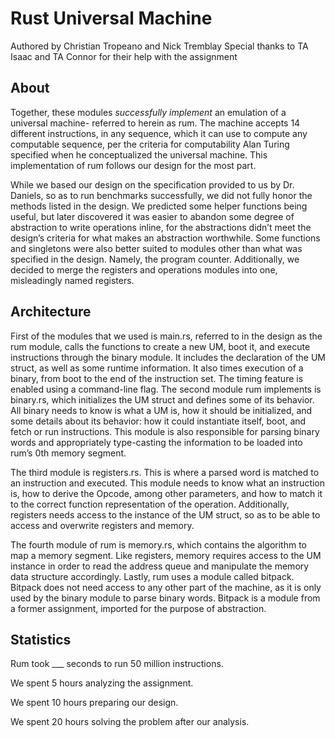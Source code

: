 # Rust Universal Machine
Authored by Christian Tropeano and Nick Tremblay
Special thanks to TA Isaac and TA Connor for their help with the assignment 

## About 
Together, these modules *successfully implement* an emulation of a universal machine- referred to herein as rum. The machine accepts 14 different instructions, in any sequence, which it can use to compute any computable sequence, per the criteria for computability Alan Turing specified when he conceptualized the universal machine. This implementation of rum follows our design for the most part. 

While we based our design on the specification provided to us by Dr. Daniels, so as to run benchmarks successfully, we did not fully honor the methods listed in the design. We predicted some helper functions being useful, but later discovered it was easier to abandon some degree of abstraction to write operations inline, for the abstractions didn’t meet the design’s criteria for what makes an abstraction worthwhile. Some functions and singletons were also better suited to modules other than what was specified in the design. Namely, the program counter. Additionally, we decided to merge the registers and operations modules into one, misleadingly named registers. 

## Architecture
First of the modules that we used is main.rs, referred to in the design as the rum module, calls the functions to create a new UM, boot it, and execute instructions through the binary module. It includes the declaration of the UM struct, as well as some runtime information. It also times execution of a binary, from boot to the end of the instruction set. The timing feature is enabled using a command-line flag. 
The second module rum implements is binary.rs, which initializes the UM struct and defines some of its behavior. All binary needs to know is what a UM is, how it should be initialized, and some details about its behavior: how it could instantiate itself, boot, and fetch or run instructions. This module is also responsible for parsing binary words and appropriately type-casting the information to be loaded into rum’s 0th memory segment. 

The third module is registers.rs. This is where a parsed word is matched to an instruction and executed. This module needs to know what an instruction is, how to derive the Opcode, among other parameters, and how to match it to the correct function representation of the operation. Additionally, registers needs access to the instance of the UM struct, so as to be able to access and overwrite registers and memory.

The fourth module of rum is memory.rs, which contains the algorithm to map a memory segment. Like registers, memory requires access to the UM instance in order to read the address queue and manipulate the memory data structure accordingly.
Lastly, rum uses a module called bitpack. Bitpack does not need access to any other part of the machine, as it is only used by the binary module to parse binary words. Bitpack is a module from a former assignment, imported for the purpose of abstraction. 

## Statistics 
Rum took ___ seconds to run 50 million instructions.

We spent 5 hours analyzing the assignment.

We spent 10 hours preparing our design.

We spent 20 hours solving the problem after our analysis.

